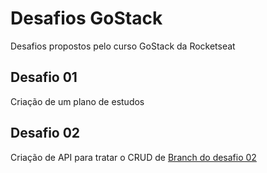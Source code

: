 # Desafios GoStack
Desafios propostos pelo curso GoStack da Rocketseat

## Desafio 01
Criação de um plano de estudos

## Desafio 02
Criação de API para tratar o CRUD de 
[Branch do desafio 02](https://github.com/luiznegreiros/gostack/tree/desafio02)
